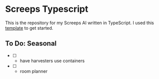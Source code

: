 # Screeps Typescript
This is the repository for my Screeps AI written in TypeScript.
I used this [template](https://github.com/screepers/screeps-typescript-starter) to get started.


<!-- ☐ ☑ ☒ -->

## To Do: Seasonal

- [ ] - have harvesters use containers
- [ ] - room planner
